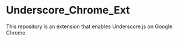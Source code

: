 # Underscore_Chrome_Ext

This repository is an extension that enables Underscore.js on Google Chrome.
